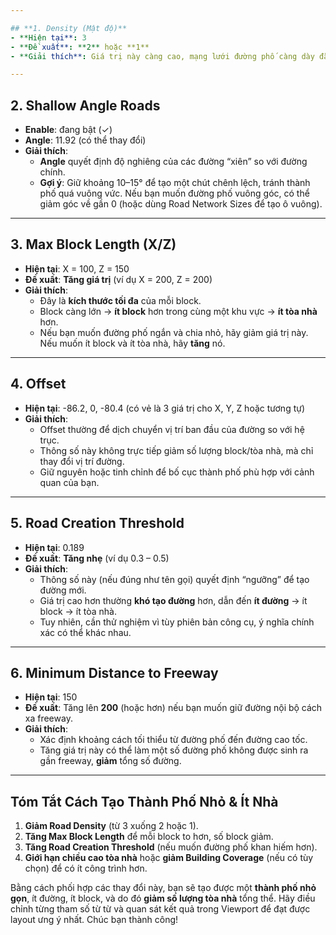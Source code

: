 ```yaml
---

## **1. Density (Mật độ)**
- **Hiện tại**: 3  
- **Đề xuất**: **2** hoặc **1**  
- **Giải thích**: Giá trị này càng cao, mạng lưới đường phố càng dày đặc, dẫn đến nhiều block hơn (tương ứng nhiều tòa nhà hơn). Giảm **density** sẽ hạn chế số lượng block, giúp thành phố nhỏ và ít tòa nhà hơn.

---
```


## **2. Shallow Angle Roads**
- **Enable**: đang bật (✓)  
- **Angle**: 11.92 (có thể thay đổi)  
- **Giải thích**:  
  - **Angle** quyết định độ nghiêng của các đường “xiên” so với đường chính.  
  - **Gợi ý**: Giữ khoảng 10–15° để tạo một chút chênh lệch, tránh thành phố quá vuông vức. Nếu bạn muốn đường phố vuông góc, có thể giảm góc về gần 0 (hoặc dùng Road Network Sizes để tạo ô vuông).

---

## **3. Max Block Length (X/Z)**
- **Hiện tại**: X = 100, Z = 150  
- **Đề xuất**: **Tăng giá trị** (ví dụ X = 200, Z = 200)  
- **Giải thích**:  
  - Đây là **kích thước tối đa** của mỗi block.  
  - Block càng lớn → **ít block** hơn trong cùng một khu vực → **ít tòa nhà** hơn.  
  - Nếu bạn muốn đường phố ngắn và chia nhỏ, hãy giảm giá trị này. Nếu muốn ít block và ít tòa nhà, hãy **tăng** nó.

---

## **4. Offset**
- **Hiện tại**: -86.2, 0, -80.4 (có vẻ là 3 giá trị cho X, Y, Z hoặc tương tự)  
- **Giải thích**:  
  - Offset thường để dịch chuyển vị trí ban đầu của đường so với hệ trục.  
  - Thông số này không trực tiếp giảm số lượng block/tòa nhà, mà chỉ thay đổi vị trí đường.  
  - Giữ nguyên hoặc tinh chỉnh để bố cục thành phố phù hợp với cảnh quan của bạn.

---

## **5. Road Creation Threshold**
- **Hiện tại**: 0.189  
- **Đề xuất**: **Tăng nhẹ** (ví dụ 0.3 – 0.5)  
- **Giải thích**:  
  - Thông số này (nếu đúng như tên gọi) quyết định “ngưỡng” để tạo đường mới.  
  - Giá trị cao hơn thường **khó tạo đường** hơn, dẫn đến **ít đường** → ít block → ít tòa nhà.  
  - Tuy nhiên, cần thử nghiệm vì tùy phiên bản công cụ, ý nghĩa chính xác có thể khác nhau.

---

## **6. Minimum Distance to Freeway**
- **Hiện tại**: 150  
- **Đề xuất**: Tăng lên **200** (hoặc hơn) nếu bạn muốn giữ đường nội bộ cách xa freeway.  
- **Giải thích**:  
  - Xác định khoảng cách tối thiểu từ đường phố đến đường cao tốc.  
  - Tăng giá trị này có thể làm một số đường phố không được sinh ra gần freeway, **giảm** tổng số đường.

---

## **Tóm Tắt Cách Tạo Thành Phố Nhỏ & Ít Nhà**
1. **Giảm Road Density** (từ 3 xuống 2 hoặc 1).  
2. **Tăng Max Block Length** để mỗi block to hơn, số block giảm.  
3. **Tăng Road Creation Threshold** (nếu muốn đường phố khan hiếm hơn).  
4. **Giới hạn chiều cao tòa nhà** hoặc **giảm Building Coverage** (nếu có tùy chọn) để có ít công trình hơn.  

Bằng cách phối hợp các thay đổi này, bạn sẽ tạo được một **thành phố nhỏ gọn**, ít đường, ít block, và do đó **giảm số lượng tòa nhà** tổng thể. Hãy điều chỉnh từng tham số từ từ và quan sát kết quả trong Viewport để đạt được layout ưng ý nhất. Chúc bạn thành công!
